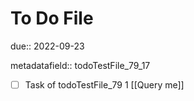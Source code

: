 # To Do File

due:: 2022-09-23

metadatafield:: todoTestFile_79_17

- [ ] Task of todoTestFile_79 1 [[Query me]]
